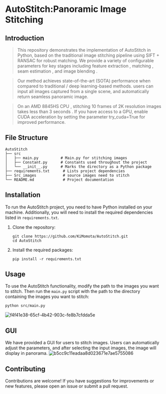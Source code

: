 # AutoStitch:Panoramic Image Stitching

## Introduction
>This repository demonstrates the implementation of AutoStitch  in Python, based on the traditional image stitching pipeline using SIFT + RANSAC  for robust matching. We provide a variety of configurable parameters for key stages including feature extraction , matching , seam estimation , and image blending . 

>Our method achieves state-of-the-art (SOTA)  performance when compared to traditional / deep learning-based methods. users can input all images captured from a single scene, and automatically return seamless panoramic image. 

>On an AMD 8845HS CPU , stitching 10 frames of 2K resolution images takes less than 3 seconds . If you have access to a GPU, enable CUDA acceleration by setting the parameter try_cuda=True for improved performance.


## File Structure
```
AutoStitch
├── src
│   ├── main.py          # Main.py for stitching images
│   ├── Constant.py      # Constants used throughout the project
│   └── __init__.py      # Marks the directory as a Python package
├── requirements.txt      # Lists project dependencies
├── Src_images            # source images need to stitch
└── README.md             # Project documentation
```

## Installation
To run the AutoStitch project, you need to have Python installed on your machine. Additionally, you will need to install the required dependencies listed in `requirements.txt`.

1. Clone the repository:
   ```
   git clone https://github.com/KiMomota/AutoStitch.git
   cd AutoStitch
   ```

2. Install the required packages:
   ```
   pip install -r requirements.txt
   ```

## Usage
To use the AutoStitch functionality, modify the path to the images you want to stitch. 
Then run the `main.py` script with the path to the directory containing the images you want to stitch:

```
python src/main.py
```

![f4f41e38-65cf-4b42-903c-fe8b7cfdda5e](https://github.com/user-attachments/assets/8fc7b8f9-313d-4f42-8894-d25d09cb1d1d)

## GUI
We have provided a GUI for users to stitch images. Users can automatically adjust the parameters, and after selecting the input images, the image will display in panorama.
![b5cc9c11eadaa8d023671e7ae5755086](https://github.com/user-attachments/assets/1baf9c8f-9753-4870-aef1-5539c9ba1fef)



## Contributing
Contributions are welcome! If you have suggestions for improvements or new features, please open an issue or submit a pull request.


